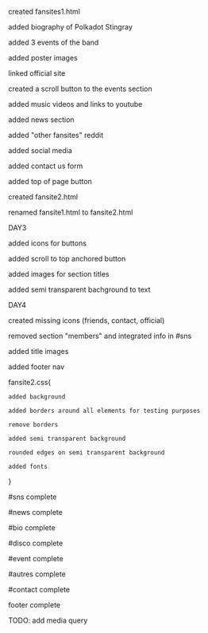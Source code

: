 created fansites1.html

added biography of Polkadot Stingray

added 3 events of the band

added poster images

linked official site

created a scroll button to the events section

added music videos and links to youtube

added news section

added "other fansites" reddit

added social media

added contact us form

added top of page button

created fansite2.html

renamed fansite1.html to fansite2.html

DAY3

added icons for buttons

added scroll to top anchored button

added images for section titles

added semi transparent bachground to text



DAY4

created missing icons (friends, contact, official)

removed section "members" and integrated info in #sns

added title images

added footer nav


fansite2.css{

    added background

    added borders around all elements for testing purposes

    remove borders

    added semi transparent background

    rounded edges on semi transparent background

    added fonts

}

#sns complete

#news complete

#bio complete

#disco complete

#event complete

#autres complete

#contact complete

footer complete



TODO:
add media query
